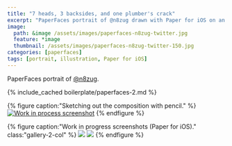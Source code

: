```yaml
---
title: "7 heads, 3 backsides, and one plumber's crack"
excerpt: "PaperFaces portrait of @n8zug drawn with Paper for iOS on an iPad."
image: 
  path: &image /assets/images/paperfaces-n8zug-twitter.jpg 
  feature: *image
  thumbnail: /assets/images/paperfaces-n8zug-twitter-150.jpg
categories: [paperfaces]
tags: [portrait, illustration, Paper for iOS]
---
```


PaperFaces portrait of [@n8zug](https://twitter.com/n8zug).

{% include_cached boilerplate/paperfaces-2.md %}

{% figure caption:"Sketching out the composition with pencil." %}
[![Work in process screenshot](/assets/images/paperfaces-n8zug-process-1-750.jpg)](/assets/images/paperfaces-n8zug-process-1-lg.jpg)
{% endfigure %}

{% figure caption:"Work in progress screenshots (Paper for iOS)." class:"gallery-2-col" %}
[![](/assets/images/paperfaces-n8zug-process-2-600.jpg)](/assets/images/paperfaces-n8zug-process-2-lg.jpg)
[![](/assets/images/paperfaces-n8zug-process-3-600.jpg)](/assets/images/paperfaces-n8zug-process-3-lg.jpg)
{% endfigure %}
